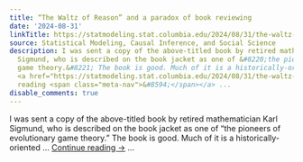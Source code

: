 ```yaml
---
title: “The Waltz of Reason” and a paradox of book reviewing
date: '2024-08-31'
linkTitle: https://statmodeling.stat.columbia.edu/2024/08/31/the-waltz-of-reason-and-a-paradox-of-book-reviewing/
source: Statistical Modeling, Causal Inference, and Social Science
description: I was sent a copy of the above-titled book by retired mathematician Karl
  Sigmund, who is described on the book jacket as one of &#8220;the pioneers of evolutionary
  game theory.&#8221; The book is good. Much of it is a historically-oriented &#8230;
  <a href="https://statmodeling.stat.columbia.edu/2024/08/31/the-waltz-of-reason-and-a-paradox-of-book-reviewing/">Continue
  reading <span class="meta-nav">&#8594;</span></a> ...
disable_comments: true
---
```

I was sent a copy of the above-titled book by retired mathematician Karl Sigmund, who is described on the book jacket as one of &#8220;the pioneers of evolutionary game theory.&#8221; The book is good. Much of it is a historically-oriented &#8230; <a href="https://statmodeling.stat.columbia.edu/2024/08/31/the-waltz-of-reason-and-a-paradox-of-book-reviewing/">Continue reading <span class="meta-nav">&#8594;</span></a> ...